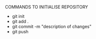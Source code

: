 COMMANDS TO INITIALISE REPOSITORY
- git init
-  git add .
-  git commit -m "description of changes"
-  git push
